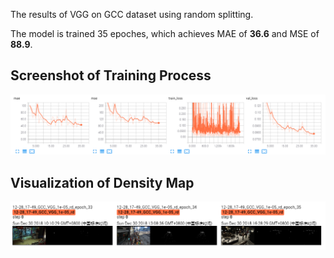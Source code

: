 The results of VGG on GCC dataset using random splitting.

The model is trained 35 epoches, which achieves MAE of **36.6** and MSE of **88.9**. 

## Screenshot of Training Process

![Detialed infomation during the traning phase.](./img1.png "quantitative-results")

## Visualization of Density Map

![Detialed infomation during the traning phase.](./img2.png "visualization")